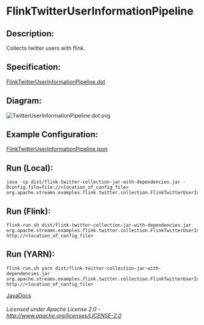 FlinkTwitterUserInformationPipeline
===================================

Description:
-----------------

Collects twitter users with flink.

Specification:
-----------------

[FlinkTwitterUserInformationPipeline.dot](FlinkTwitterUserInformationPipeline.dot "FlinkTwitterUserInformationPipeline.dot" )

Diagram:
-----------------

![TwitterUserInformationPipeline.dot.svg](./TwitterUserInformationPipeline.dot.svg)

Example Configuration:
----------------------

[FlinkTwitterUserInformationPipeline.json](FlinkTwitterUserInformationPipeline.json "FlinkTwitterUserInformationPipeline.json" )

Run (Local):
------------

    java -cp dist/flink-twitter-collection-jar-with-dependencies.jar -Dconfig.file=file://<location_of_config_file> org.apache.streams.examples.flink.twitter.collection.FlinkTwitterUserInformationPipeline

Run (Flink):
------------

    flink-run.sh dist/flink-twitter-collection-jar-with-dependencies.jar org.apache.streams.examples.flink.twitter.collection.FlinkTwitterUserInformationPipeline http://<location_of_config_file> 

Run (YARN):
-----------

    flink-run.sh yarn dist/flink-twitter-collection-jar-with-dependencies.jar org.apache.streams.examples.flink.twitter.collection.FlinkTwitterUserInformationPipeline http://<location_of_config_file> 

[JavaDocs](apidocs/index.html "JavaDocs")

###### Licensed under Apache License 2.0 - http://www.apache.org/licenses/LICENSE-2.0